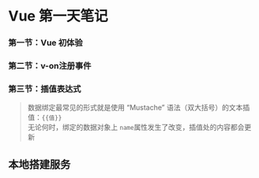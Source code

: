 # Vue 第一天笔记

### 第一节：Vue 初体验

### 第二节：v-on注册事件

### 第三节：插值表达式

> 数据绑定最常见的形式就是使用 “Mustache” 语法（双大括号）的文本插值：`{{值}}` <br>
> 无论何时，绑定的数据对象上 `name`属性发生了改变，插值处的内容都会更新


## 本地搭建服务
